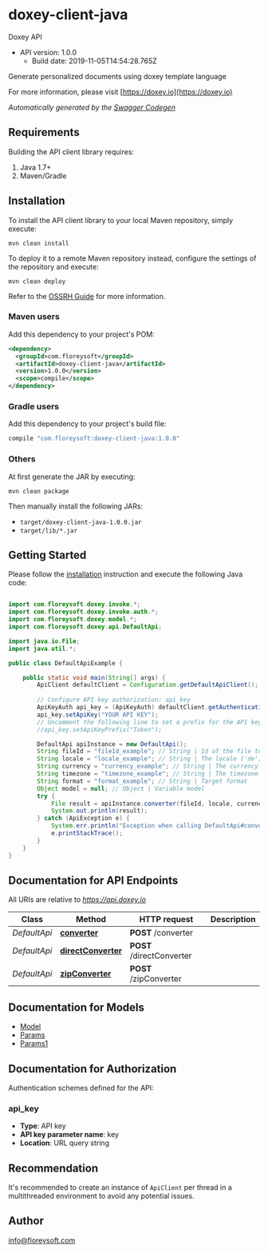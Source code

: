 # doxey-client-java

Doxey API
- API version: 1.0.0
  - Build date: 2019-11-05T14:54:28.765Z

Generate personalized documents using doxey template language

  For more information, please visit [https://doxey.io](https://doxey.io)

*Automatically generated by the [Swagger Codegen](https://github.com/swagger-api/swagger-codegen)*


## Requirements

Building the API client library requires:
1. Java 1.7+
2. Maven/Gradle

## Installation

To install the API client library to your local Maven repository, simply execute:

```shell
mvn clean install
```

To deploy it to a remote Maven repository instead, configure the settings of the repository and execute:

```shell
mvn clean deploy
```

Refer to the [OSSRH Guide](http://central.sonatype.org/pages/ossrh-guide.html) for more information.

### Maven users

Add this dependency to your project's POM:

```xml
<dependency>
  <groupId>com.floreysoft</groupId>
  <artifactId>doxey-client-java</artifactId>
  <version>1.0.0</version>
  <scope>compile</scope>
</dependency>
```

### Gradle users

Add this dependency to your project's build file:

```groovy
compile "com.floreysoft:doxey-client-java:1.0.0"
```

### Others

At first generate the JAR by executing:

```shell
mvn clean package
```

Then manually install the following JARs:

* `target/doxey-client-java-1.0.0.jar`
* `target/lib/*.jar`

## Getting Started

Please follow the [installation](#installation) instruction and execute the following Java code:

```java

import com.floreysoft.doxey.invoke.*;
import com.floreysoft.doxey.invoke.auth.*;
import com.floreysoft.doxey.model.*;
import com.floreysoft.doxey.api.DefaultApi;

import java.io.File;
import java.util.*;

public class DefaultApiExample {

    public static void main(String[] args) {
        ApiClient defaultClient = Configuration.getDefaultApiClient();
        
        // Configure API key authorization: api_key
        ApiKeyAuth api_key = (ApiKeyAuth) defaultClient.getAuthentication("api_key");
        api_key.setApiKey("YOUR API KEY");
        // Uncomment the following line to set a prefix for the API key, e.g. "Token" (defaults to null)
        //api_key.setApiKeyPrefix("Token");

        DefaultApi apiInstance = new DefaultApi();
        String fileId = "fileId_example"; // String | Id of the file to convert
        String locale = "locale_example"; // String | The locale ('de', 'en' ...)
        String currency = "currency_example"; // String | The currency ('USD', 'EUR' ...)
        String timezone = "timezone_example"; // String | The timezone ('Europe/Berlin', 'GMT+06:00' ...)
        String format = "format_example"; // String | Target format
        Object model = null; // Object | Variable model
        try {
            File result = apiInstance.converter(fileId, locale, currency, timezone, format, model);
            System.out.println(result);
        } catch (ApiException e) {
            System.err.println("Exception when calling DefaultApi#converter");
            e.printStackTrace();
        }
    }
}

```

## Documentation for API Endpoints

All URIs are relative to *https://api.doxey.io*

Class | Method | HTTP request | Description
------------ | ------------- | ------------- | -------------
*DefaultApi* | [**converter**](docs/DefaultApi.md#converter) | **POST** /converter | 
*DefaultApi* | [**directConverter**](docs/DefaultApi.md#directConverter) | **POST** /directConverter | 
*DefaultApi* | [**zipConverter**](docs/DefaultApi.md#zipConverter) | **POST** /zipConverter | 


## Documentation for Models

 - [Model](docs/Model.md)
 - [Params](docs/Params.md)
 - [Params1](docs/Params1.md)


## Documentation for Authorization

Authentication schemes defined for the API:
### api_key

- **Type**: API key
- **API key parameter name**: key
- **Location**: URL query string


## Recommendation

It's recommended to create an instance of `ApiClient` per thread in a multithreaded environment to avoid any potential issues.

## Author

info@floreysoft.com

